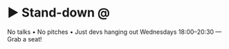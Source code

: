 # ▶ Stand-down @ <place>
No talks • No pitches • Just devs hanging out
Wednesdays 18:00–20:30 — Grab a seat!
